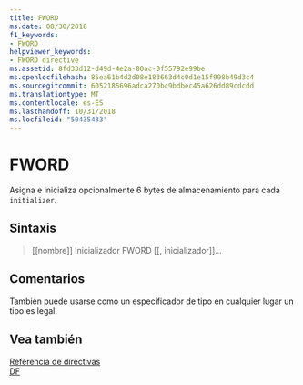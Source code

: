 ```yaml
---
title: FWORD
ms.date: 08/30/2018
f1_keywords:
- FWORD
helpviewer_keywords:
- FWORD directive
ms.assetid: 8fd33d12-d49d-4e2a-80ac-0f55792e99be
ms.openlocfilehash: 85ea61b4d2d08e183663d4c0d1e15f998b49d3c4
ms.sourcegitcommit: 6052185696adca270bc9bdbec45a626dd89cdcdd
ms.translationtype: MT
ms.contentlocale: es-ES
ms.lasthandoff: 10/31/2018
ms.locfileid: "50435433"
---
```

# <a name="fword"></a>FWORD

Asigna e inicializa opcionalmente 6 bytes de almacenamiento para cada `initializer`.

## <a name="syntax"></a>Sintaxis

> [[nombre]] Inicializador FWORD [[, inicializador]]...

## <a name="remarks"></a>Comentarios

También puede usarse como un especificador de tipo en cualquier lugar un tipo es legal.

## <a name="see-also"></a>Vea también

[Referencia de directivas](../../assembler/masm/directives-reference.md)<br/>
[DF](../../assembler/masm/df.md)<br/>